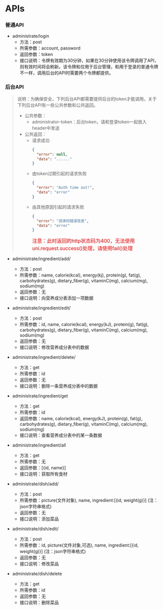 # APIs
### 普通API
- administrate/login
  - 方法：post
  - 所需参数：account, password
  - 返回参数：token
  - 接口说明：令牌有效期为30分钟，如果在30分钟使用该令牌调用了API，则有效时间将会刷新。该令牌和仅用于后台管理，和用于登录的普通令牌不一样，调用后台的API时需要两个令牌都提供。

### 后台API
> 说明：为确保安全，下列后台API都需要提供后台的token才能调用。关于下列后台API有一些公共参数和公共返回。
> - 公共参数：
>   - administrator-token：后台token，请和登录token一起放入header中发送
> - 公共返回：
>   - 请求成功
>     ```json
>     {
>       "error": null,
>       "data": "......"
>     }
>     ```
>   - 由token过期引起的请求失败
>     ```json
>     {
>       "error": "Auth time out!",
>       "data": "error"
>     }
>     ```
>   - 由其他原因引起的请求失败
>     ```json
>     {
>       "error": "具体的错误信息",
>       "data": "error"
>     }
>     ```
>     <font color=red size=3>注意：此时返回的http状态码为400，无法使用uni.request.success()处理，请使用fail()处理</font>

- administrate/ingredient/add/
  - 方法：post
  - 所需参数：name, calorie(kcal), energy(kj), protein(g), fat(g), carbohydrates(g), dietary_fiber(g), vitaminC(mg), calcium(mg), sodium(mg)
  - 返回参数：无
  - 接口说明：向营养成分表添加一项数据

- administrate/ingredient/edit/
  - 方法：post
  - 所需参数：id, name, calorie(kcal), energy(kJ), protein(g), fat(g), carbohydrates(g), dietary_fiber(g), vitaminC(mg), calcium(mg), sodium(mg)
  - 返回参数：无
  - 接口说明：修改营养成分表中的数据

- administrate/ingredient/delete/
  - 方法：get
  - 所需参数：id
  - 返回参数：无
  - 接口说明：删除一条营养成分表中的数据

- administrate/ingredient/get
  - 方法：get
  - 所需参数：id
  - 返回参数：name, calorie(kcal), energy(kJ), protein(g), fat(g), carbohydrates(g), dietary_fiber(g), vitaminC(mg), calcium(mg), sodium(mg)
  - 接口说明：查看营养成分表中的某一条数据

- administrate/ingredient/all
  - 方法：get
  - 所需参数：无
  - 返回参数：[{id, name}]
  - 接口说明：获取所有食材

- administrate/dish/add/
  - 方法：post
  - 所需参数：picture(文件对象), name, ingredient:[{id, weight(g)}] (注：json字符串格式)
  - 返回参数：无
  - 接口说明：添加菜品

- administrate/dish/edit/
  - 方法：post
  - 所需参数：id, picture(文件对象,可选), name, ingredient:[{id, weight(g)}] (注：json字符串格式)
  - 返回参数：无
  - 接口说明：修改菜品

- administrate/dish/delete
  - 方法：get
  - 所需参数：id
  - 返回参数：无
  - 接口说明：删除菜品